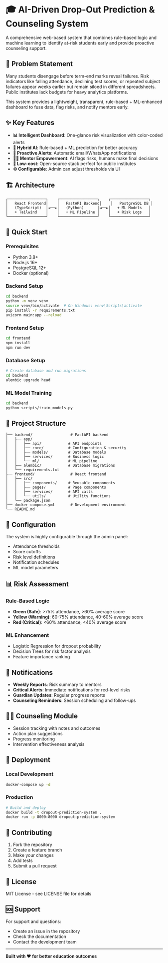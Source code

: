# 🎓 AI-Driven Drop-Out Prediction & Counseling System

A comprehensive web-based system that combines rule-based logic and machine learning to identify at-risk students early and provide proactive counseling support.

## 🎯 Problem Statement

Many students disengage before term-end marks reveal failures. Risk indicators like falling attendance, declining test scores, or repeated subject failures appear weeks earlier but remain siloed in different spreadsheets. Public institutes lack budgets for heavy analytics platforms.

This system provides a lightweight, transparent, rule-based + ML-enhanced dashboard to fuse data, flag risks, and notify mentors early.

## ✨ Key Features

- **📊 Intelligent Dashboard**: One-glance risk visualization with color-coded alerts
- **🤖 Hybrid AI**: Rule-based + ML prediction for better accuracy
- **📩 Proactive Alerts**: Automatic email/WhatsApp notifications
- **🧑‍🏫 Mentor Empowerment**: AI flags risks, humans make final decisions
- **💸 Low-cost**: Open-source stack perfect for public institutes
- **⚙️ Configurable**: Admin can adjust thresholds via UI

## 🏗️ Architecture

```
┌─────────────────┐    ┌─────────────────┐    ┌─────────────────┐
│   React Frontend│    │   FastAPI Backend│    │   PostgreSQL DB │
│   (TypeScript)  │◄──►│   (Python)      │◄──►│   + ML Models   │
│   + Tailwind    │    │   + ML Pipeline │    │   + Risk Logs   │
└─────────────────┘    └─────────────────┘    └─────────────────┘
```

## 🚀 Quick Start

### Prerequisites

- Python 3.8+
- Node.js 16+
- PostgreSQL 12+
- Docker (optional)

### Backend Setup

```bash
cd backend
python -m venv venv
source venv/bin/activate  # On Windows: venv\Scripts\activate
pip install -r requirements.txt
uvicorn main:app --reload
```

### Frontend Setup

```bash
cd frontend
npm install
npm run dev
```

### Database Setup

```bash
# Create database and run migrations
cd backend
alembic upgrade head
```

### ML Model Training

```bash
cd backend
python scripts/train_models.py
```

## 📁 Project Structure

```
├── backend/                 # FastAPI backend
│   ├── app/
│   │   ├── api/            # API endpoints
│   │   ├── core/           # Configuration & security
│   │   ├── models/         # Database models
│   │   ├── services/       # Business logic
│   │   └── ml/             # ML pipeline
│   ├── alembic/            # Database migrations
│   └── requirements.txt
├── frontend/                # React frontend
│   ├── src/
│   │   ├── components/     # Reusable components
│   │   ├── pages/          # Page components
│   │   ├── services/       # API calls
│   │   └── utils/          # Utility functions
│   └── package.json
├── docker-compose.yml       # Development environment
└── README.md
```

## 🔧 Configuration

The system is highly configurable through the admin panel:

- Attendance thresholds
- Score cutoffs
- Risk level definitions
- Notification schedules
- ML model parameters

## 📊 Risk Assessment

### Rule-Based Logic

- **Green (Safe)**: >75% attendance, >60% average score
- **Yellow (Warning)**: 60-75% attendance, 40-60% average score
- **Red (Critical)**: <60% attendance, <40% average score

### ML Enhancement

- Logistic Regression for dropout probability
- Decision Trees for risk factor analysis
- Feature importance ranking

## 📧 Notifications

- **Weekly Reports**: Risk summary to mentors
- **Critical Alerts**: Immediate notifications for red-level risks
- **Guardian Updates**: Regular progress reports
- **Counseling Reminders**: Session scheduling and follow-ups

## 🧑‍🏫 Counseling Module

- Session tracking with notes and outcomes
- Action plan suggestions
- Progress monitoring
- Intervention effectiveness analysis

## 🚀 Deployment

### Local Development

```bash
docker-compose up -d
```

### Production

```bash
# Build and deploy
docker build -t dropout-prediction-system .
docker run -p 8000:8000 dropout-prediction-system
```

## 🤝 Contributing

1. Fork the repository
2. Create a feature branch
3. Make your changes
4. Add tests
5. Submit a pull request

## 📄 License

MIT License - see LICENSE file for details

## 🆘 Support

For support and questions:

- Create an issue in the repository
- Check the documentation
- Contact the development team

---

**Built with ❤️ for better education outcomes**
